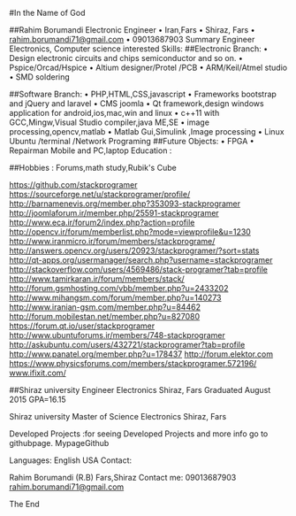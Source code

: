 

#In the Name of God

##Rahim Borumandi 
Electronic Engineer 
•	Iran,Fars
•	Shiraz, Fars 
•	rahim.borumandi71@gmail.com 
•	09013687903 
Summary 	Engineer Electronics, Computer science interested 
Skills: 
##Electronic Branch: 
•	Design electronic circuits and  chips semiconductor   and so on.
•	Pspice/Orcad/Hspice 
•	Altium designer/Protel /PCB
•	ARM/Keil/Atmel studio 
•	SMD soldering 

##Software Branch: 
•	PHP,HTML,CSS,javascript
•	Frameworks bootstrap and jQuery and laravel 
•	CMS joomla 
•	Qt framework,design windows application for android,ios,mac,win and linux 
•	c++11 with GCC,Mingw,Visual Studio  compiler,java ME,SE 
•	image processing,opencv,matlab 
•	Matlab  Gui,Simulink ,Image processing 
•	Linux Ubuntu /terminal /Network Programing 
##Future Objects: 
•	FPGA 
•	Repairman Mobile and PC,laptop 
Education :








##Hobbies :
Forums,math study,Rubik's Cube

https://github.com/stackprogramer
https://sourceforge.net/u/stackprogramer/profile/
http://barnamenevis.org/member.php?353093-stackprogramer
http://joomlaforum.ir/member.php/25591-stackprogramer
http://www.eca.ir/forum2/index.php?action=profile
http://opencv.ir/forum/memberlist.php?mode=viewprofile&u=1230
http://www.iranmicro.ir/forum/members/stackprograme/
http://answers.opencv.org/users/20923/stackprogramer/?sort=stats
http://qt-apps.org/usermanager/search.php?username=stackprogramer
http://stackoverflow.com/users/4569486/stack-programer?tab=profile
http://www.tamirkaran.ir/forum/members/stack/
http://forum.gsmhosting.com/vbb/member.php?u=2433202
http://www.mihangsm.com/forum/member.php?u=140273
http://www.iranian-gsm.com/member.php?u=84462
http://forum.mobilestan.net/member.php?u=827080
https://forum.qt.io/user/stackprogramer
http://www.ubuntuforums.ir/members/748-stackprogramer
http://askubuntu.com/users/432721/stackprogramer?tab=profile
http://www.panatel.org/member.php?u=178437
http://forum.elektor.com
https://www.physicsforums.com/members/stackprogramer.572196/
www.ifixit.com/




##Shiraz university 
Engineer Electronics 
Shiraz, Fars 
Graduated August 2015
GPA=16.15

Shiraz university
Master of Science Electronics
Shiraz, Fars 



Developed  Projects :for seeing Developed Projects and more info  go to githubpage.
MypageGithub

Languages: 
	English USA 
Contact:        
                            
Rahim Borumandi (R.B)      Fars,Shiraz
Contact me:       09013687903
rahim.borumandi71@gmail.com



The End
